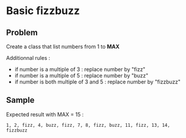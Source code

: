 Basic fizzbuzz
==============

Problem
-------

Create a class that list numbers from 1 to **MAX**

Additionnal rules :
- if number is a multiple of 3 : replace number by "fizz"
- if number is a multiple of 5 : replace number by "buzz"
- if number is both multiple of 3 and 5 : replace number by "fizzbuzz"

Sample
------

Expected result with MAX = 15 :

```
1, 2, fizz, 4, buzz, fizz, 7, 8, fizz, buzz, 11, fizz, 13, 14, fizzbuzz
```
